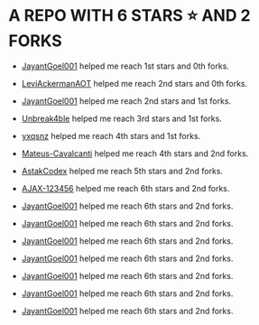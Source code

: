 # A REPO WITH 6 STARS ⭐️ AND 2 FORKS































































































































 - [JayantGoel001](https://github.com/JayantGoel001) helped me reach 1st stars and 0th forks.































































































































 - [LeviAckermanAOT](https://github.com/LeviAckermanAOT) helped me reach 2nd stars and 0th forks.































































































































 - [JayantGoel001](https://github.com/JayantGoel001) helped me reach 2nd stars and 1st forks.































































































































 - [Unbreak4ble](https://github.com/Unbreak4ble) helped me reach 3rd stars and 1st forks.































































































































 - [yxqsnz](https://github.com/yxqsnz) helped me reach 4th stars and 1st forks.































































































































 - [Mateus-Cavalcanti](https://github.com/Mateus-Cavalcanti) helped me reach 4th stars and 2nd forks.































































































































 - [AstakCodex](https://github.com/AstakCodex) helped me reach 5th stars and 2nd forks.































































































































 - [AJAX-123456](https://github.com/AJAX-123456) helped me reach 6th stars and 2nd forks.































































































































 - [JayantGoel001](https://github.com/JayantGoel001) helped me reach 6th stars and 2nd forks.































































































































 - [JayantGoel001](https://github.com/JayantGoel001) helped me reach 6th stars and 2nd forks.































 - [JayantGoel001](https://github.com/JayantGoel001) helped me reach 6th stars and 2nd forks.















 - [JayantGoel001](https://github.com/JayantGoel001) helped me reach 6th stars and 2nd forks.







 - [JayantGoel001](https://github.com/JayantGoel001) helped me reach 6th stars and 2nd forks.



 - [JayantGoel001](https://github.com/JayantGoel001) helped me reach 6th stars and 2nd forks.

 - [JayantGoel001](https://github.com/JayantGoel001) helped me reach 6th stars and 2nd forks.